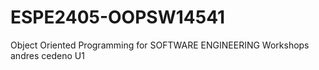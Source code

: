 # ESPE2405-OOPSW14541
Object Oriented Programming for SOFTWARE ENGINEERING Workshops andres cedeno U1

